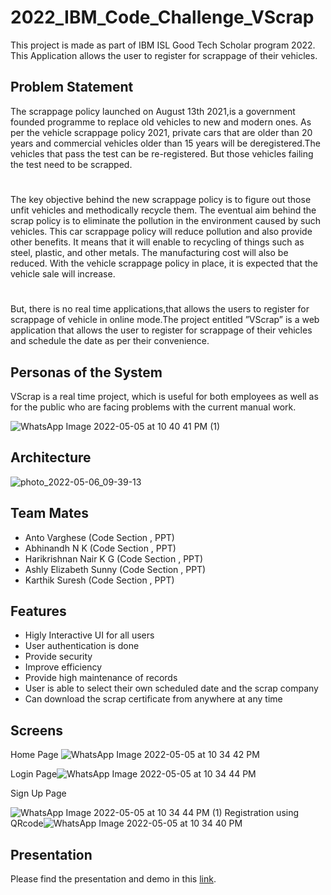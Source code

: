 # 2022_IBM_Code_Challenge_VScrap
This project is made as part of IBM ISL Good Tech Scholar program 2022. This Application allows the user to register for scrappage of their vehicles.

## Problem Statement
The scrappage policy launched on August 13th 2021,is a government founded programme to replace old vehicles to new and modern ones. As per the vehicle scrappage policy 2021, private cars that are older than 20 years and commercial vehicles older than 15 years will be deregistered.The vehicles that pass the test can be re-registered. But those vehicles failing the test need to be scrapped.
# 
The key objective behind the new scrappage policy is to figure out those unfit vehicles and methodically recycle them. The eventual aim behind the scrap policy is to eliminate the pollution in the environment caused by such vehicles. This car scrappage policy will reduce pollution and also provide other benefits. It means that it will enable to recycling of things such as steel, plastic, and other metals. The manufacturing cost will also be reduced. With the vehicle scrappage policy in place, it is expected that the vehicle sale will increase.
#
But, there is no real time applications,that allows the users to register for scrappage of vehicle in online mode.The project entitled ”VScrap” is a web application that allows the user to register for scrappage of their vehicles and schedule the date as per their convenience.

## Personas of the System

VScrap is a real time project, which is useful for both employees as well as for the public who are facing problems with the current manual work.

![WhatsApp Image 2022-05-05 at 10 40 41 PM (1)](https://user-images.githubusercontent.com/84320126/167055482-5bf00432-1cfc-4913-b255-b1d9ff3aebf2.jpeg)


## Architecture

![photo_2022-05-06_09-39-13](https://user-images.githubusercontent.com/65915477/167065628-4ec6b50f-fb7d-4a3c-8df4-cb7fd0e21fbd.jpg)


## Team Mates
 * Anto Varghese (Code Section , PPT)
 * Abhinandh N K (Code Section , PPT)
 * Harikrishnan Nair K G (Code Section , PPT)
 * Ashly Elizabeth Sunny (Code Section , PPT)
 * Karthik Suresh (Code Section , PPT)

## Features

 * Higly Interactive UI for all users
 * User authentication is done
 * Provide security
 * Improve efficiency
 * Provide high maintenance of records
 * User is able to select their own scheduled date and the scrap company
 * Can download the scrap certificate from anywhere at any time


## Screens
Home Page
![WhatsApp Image 2022-05-05 at 10 34 42 PM](https://user-images.githubusercontent.com/84320126/167052131-24b76cdf-f574-4b93-ad4e-6bcd3ddaec07.jpeg)

Login Page![WhatsApp Image 2022-05-05 at 10 34 44 PM](https://user-images.githubusercontent.com/84320126/167053192-7171ea83-5ac3-4255-92b3-508afc024ef9.jpeg)

Sign Up Page

![WhatsApp Image 2022-05-05 at 10 34 44 PM (1)](https://user-images.githubusercontent.com/84320126/167053405-0e27e308-1054-4900-a430-0821f6ac42cb.jpeg)
Registration using QRcode![WhatsApp Image 2022-05-05 at 10 34 40 PM](https://user-images.githubusercontent.com/84320126/167054674-e5cd23cd-3aee-4aed-ae28-75fbb1ce7779.jpeg)



## Presentation
Please find the presentation and demo in this [link](https://drive.google.com/file/d/105PAkVGxQho4yvi1TnfU2_86IkJJQAVm/view?usp=sharing).




